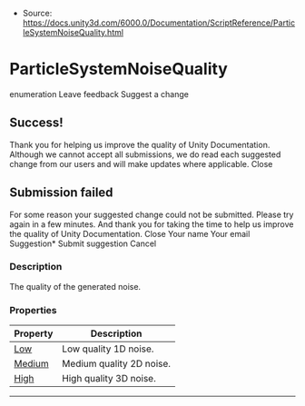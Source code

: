 * Source: https://docs.unity3d.com/6000.0/Documentation/ScriptReference/ParticleSystemNoiseQuality.html

# ParticleSystemNoiseQuality
enumeration
Leave feedback
Suggest a change
## Success!
Thank you for helping us improve the quality of Unity Documentation. Although we cannot accept all submissions, we do read each suggested change from our users and will make updates where applicable.
Close
## Submission failed
For some reason your suggested change could not be submitted. Please <a>try again</a> in a few minutes. And thank you for taking the time to help us improve the quality of Unity Documentation.
Close
Your name Your email Suggestion* Submit suggestion
Cancel
### Description
The quality of the generated noise.
### Properties
Property | Description  
---|---  
[Low](https://docs.unity3d.com/6000.0/Documentation/ScriptReference/ParticleSystemNoiseQuality.Low.html) | Low quality 1D noise.  
[Medium](https://docs.unity3d.com/6000.0/Documentation/ScriptReference/ParticleSystemNoiseQuality.Medium.html) | Medium quality 2D noise.  
[High](https://docs.unity3d.com/6000.0/Documentation/ScriptReference/ParticleSystemNoiseQuality.High.html) | High quality 3D noise.  
* * *
